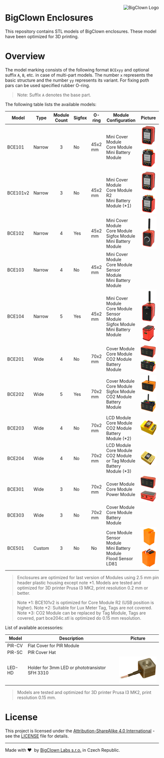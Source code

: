 <a href="https://www.bigclown.com"><img src="https://s3.eu-central-1.amazonaws.com/bigclown/gh-readme-logo.png" alt="BigClown Logo" align="right"></a>

# BigClown Enclosures

This repository contains STL models of BigClown enclosures. These model have been optimized for 3D printing.

# Overview

The model marking consists of the following format `BCExyy` and optional suffix `A`, `B`, etc. in case of multi-part models. The number `x` represents the basic structure and the number `yy` represents its variant. For fixing poth pars can be used specified rubber O-ring.

> Note: Suffix `A` denotes the base part.

The following table lists the available models:

| Model  | Type     | Module Count | Sigfox | O-ring  | Module Configuration                                                                      | Picture                                  |
|--------|----------|:------------:|--------|---------|-------------------------------------------------------------------------------------------|------------------------------------------|
| BCE101 | Narrow   | 3            | No     | 45x2 mm | Mini Cover Module<br>Core Module<br>Mini Battery Module                                   |![](doc/bce101-1.png)![](doc/bce101-2.png)|
| BCE101v2 | Narrow | 3            | No     | 45x2 mm | Mini Cover Module<br>Core Module R2<br>Mini Battery Module   (*1)                         |![](doc/bce101-1.png)![](doc/bce101-2.png)|
| BCE102 | Narrow   | 4            | Yes    | 45x2 mm | Mini Cover Module<br>Core Module<br>Sigfox Module<br>Mini Battery Module                  |![](doc/bce102-1.png)                     |
| BCE103 | Narrow   | 4            | No     | 45x2 mm | Mini Cover Module<br>Core Module<br>Sensor Module<br>Mini Battery Module                  |                                          |
| BCE104 | Narrow   | 5            | Yes    | 45x2 mm | Mini Cover Module<br>Core Module<br>Sensor Module<br>Sigfox Module<br>Mini Battery Module |![](doc/bce104-1.png)![](doc/bce104-2.png)|
| BCE201 | Wide     | 4            | No     | 70x2 mm | Cover Module<br>Core Module<br>CO2 Module<br>Battery Module                               |![](doc/bce201-1.png)![](doc/bce201-2.png)|
| BCE202 | Wide     | 5            | Yes    | 70x2 mm | Cover Module<br>Core Module<br>Sigfox Module<br>CO2 Module<br>Battery Module              |![](doc/bce202-1.png)![](doc/bce202-2.png)|
| BCE203 | Wide     | 4            | No     | 70x2 mm | LCD Module<br>Core Module<br>CO2 Module<br>Battery Module (*2)                            |![](doc/bce203-1.png)                     |
| BCE204 | Wide     | 4            | No     | 70x2 mm | LCD Module<br>Core Module<br>CO2 Module or Tag Module<br>Battery Module (*3)              |![](doc/bce204-1.png)                     |
| BCE301 | Wide     | 3            | No     | 70x2 mm | Cover Module<br>Core Module<br>Power Module                                               |![](doc/bce301-1.png)![](doc/bce301-2.png)|
| BCE303 | Wide     | 3            | No     | 70x2 mm | Cover Module<br>Core Module<br>Battery Module                                             |                                          |
| BCE501 | Custom   | 3            | No     | No      | Core Module<br>Sensor Module<br>Mini Battery Module<br>Flood Sensor LD81                  |![](doc/bce501-1.png)![](doc/bce501-2.png)|


> Enclosures are optimized for last version of Modules using 2.5 mm pin header plastic housing except note *1.
> Models are tested and optimized for 3D printer Prusa I3 MK2, print resolution 0.2 mm or better.

> Note *1: BCE101v2 is optimized for Core Module R2 (USB position is higher).
> Note *2: Suitable for Lux Meter Tag, Tags are not covered.
> Note *3: CO2 Module can be replaced by Tag Module, Tags are covered, part bce204c.stl is optimized do 0.15 mm resolution.

List of available accessories:

| Model  | Description                                      | Picture                                  |
|--------|--------------------------------------------------|------------------------------------------|
| PIR-CV | Flat Cover for PIR Module<br>                    |                                          |
| PIR-SC | PIR Cover Hat<br>                                |                                          |
| LED-HD | Holder for 3mm LED or phototransistor SFH 3310   |![](doc/led-hd.png)                       |

> Models are tested and optimized for 3D printer Prusa I3 MK2, print resolution 0.15 mm.

# License

This project is licensed under the [Attribution-ShareAlike 4.0 International](https://creativecommons.org/licenses/by-sa/4.0/) - see the [LICENSE](LICENSE) file for details.

---

Made with &#x2764;&nbsp; by [BigClown Labs s.r.o.](https://www.bigclown.com) in Czech Republic.
